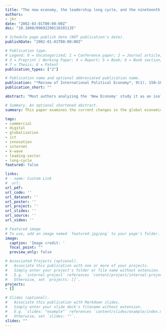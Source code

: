 ```yaml
---
title: "The new economy, the leadership long cycle, and the nineteenth k-wave"
authors:
- jkr
date: "2002-03-01T00:00:00Z"
doi: "10.1080/09692290110101135"

# Schedule page publish date (NOT publication's date).
publishDate: "2002-01-01T00:00:00Z"

# Publication type.
# Legend: 0 = Uncategorized; 1 = Conference paper; 2 = Journal article;
# 3 = Preprint / Working Paper; 4 = Report; 5 = Book; 6 = Book section;
# 7 = Thesis; 8 = Patent
publication_types: ["2"]

# Publication name and optional abbreviated publication name.
publication: "*Review of International Political Economy*, 9(1), 150–182"
publication_short: ""

abstract: "Most authors analyzing the 'New Economy' study it as an isolated phenomenon. This approach, however, misses the continued significance of structural economic and socio-political fundamentals, both domestically and within the world economy. This paper examines the current changes in the global economic environment in a historical and structural context and identifies change as a pattern constantly discernible in at least the past one thousand years. The changes leading to the New Economy are neither unique in a historical context, nor do they represent the end of the nation state and its role in the global economy. Instead, the changes represent a common pattern observed over an extended period of time. A convincing framework to study and explain the question of economic and political global leadership in the course of history is the leadership long cycle paradigm. The paper identifies the Internet as the new leading sector of the nineteenth K-wave and the United States as the country most likely to be the old and new leading economy in the world economic and political system."

# Summary. An optional shortened abstract.
summary: This paper examines the current changes in the global economic environment in a historical and structural context and identifies change as a pattern constantly discernible in at least the past one thousand years.

tags:
- commercial
- digital
- globalization
- ict
- innovation
- internet
- k-wave
- leading-sector
- long-cycle
featured: false

links:
# - name: Custom Link
#  url:
url_pdf:
url_code: ''
url_dataset: ''
url_poster: ''
url_project: ''
url_slides: ''
url_source: ''
url_video: ''

# Featured image
# To use, add an image named `featured.jpg/png` to your page's folder.
image:
  caption: 'Image credit: '
  focal_point: ""
  preview_only: false

# Associated Projects (optional).
#   Associate this publication with one or more of your projects.
#   Simply enter your project's folder or file name without extension.
#   E.g. `internal-project` references `content/project/internal-project/index.md`.
#   Otherwise, set `projects: []`.
projects:
- []

# Slides (optional).
#   Associate this publication with Markdown slides.
#   Simply enter your slide deck's filename without extension.
#   E.g. `slides: "example"` references `content/slides/example/index.md`.
#   Otherwise, set `slides: ""`.
slides: ""
---
```

